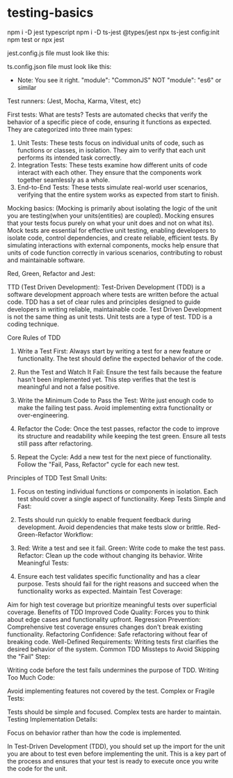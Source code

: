 # testing-basics

<!-- install jest for typescript -->
npm i -D jest typescript <!-- Prerequisites -->
npm i -D ts-jest @types/jest <!-- Installing -->
npx ts-jest config:init <!-- Creating config -->
npm test or npx jest  <!-- Running tests -->

jest.config.js file must look like this:
    <!-- @type {import('ts-jest').JestConfigWithTsJest}
            module.exports = {
            testEnvironment: "node",
            transform: {
                "^.+.tsx?$": ["ts-jest",{}],
            },
        }; 
    -->

ts.config.json file must look like this:
    <!-- {
        "compilerOptions": {
            "target": "ES6",
            "module": "commonjs",
            "strict": true,
            "esModuleInterop": true,
            "skipLibCheck": true,
            "forceConsistentCasingInFileNames": true
        }
    } -->
* Note: You see it right. "module": "CommonJS" NOT "module": "es6" or similar

Test runners: (Jest, Mocha, Karma, Vitest, etc)

First tests:
What are tests?
Tests are automated checks that verify the behavior of a specific piece of code, ensuring it functions as expected. They are categorized into three main types:
1. Unit Tests: These tests focus on individual units of code, such as functions or classes, in isolation. They aim to verify that each unit performs its intended task correctly.
2. Integration Tests: These tests examine how different units of code interact with each other. They ensure that the components work together seamlessly as a whole.
3. End-to-End Tests: These tests simulate real-world user scenarios, verifying that the entire system works as expected from start to finish.

Mocking basics: (Mocking is primarily about isolating the logic of the unit you are testing(when your units(entities) are coupled). Mocking ensures that your  tests focus purely on what your unit does and not on what its). Mock tests are essential for effective unit testing, enabling developers to isolate code, control dependencies, and create reliable, efficient tests. By simulating interactions with external components, mocks help ensure that units of code function correctly in various scenarios, contributing to robust and maintainable software.
<!-- jest.mock('./myModule'); // Mock the entire 'myModule' module

// Or mock a specific export
jest.mock('./myModule', () => ({
myFunction: jest.fn(), 
})); -->
Red, Green, Refactor and Jest:

TTD (Test Driven Development):
Test-Driven Development (TDD) is a software development approach where tests are written before the actual code. TDD has a set of clear rules and principles designed to guide developers in writing reliable, maintainable code.
Test Driven Development is not the same thing as unit tests. Unit tests are a type of test. TDD is a coding technique.

Core Rules of TDD

1. Write a Test First:
Always start by writing a test for a new feature or functionality.
The test should define the expected behavior of the code.

2. Run the Test and Watch It Fail:
Ensure the test fails because the feature hasn't been implemented yet.
This step verifies that the test is meaningful and not a false positive.

3. Write the Minimum Code to Pass the Test:
Write just enough code to make the failing test pass.
Avoid implementing extra functionality or over-engineering.

4. Refactor the Code:
Once the test passes, refactor the code to improve its structure and readability while keeping the test green.
Ensure all tests still pass after refactoring.

5. Repeat the Cycle:
Add a new test for the next piece of functionality.
Follow the "Fail, Pass, Refactor" cycle for each new test.

Principles of TDD
Test Small Units:

1. Focus on testing individual functions or components in isolation.
Each test should cover a single aspect of functionality.
Keep Tests Simple and Fast:

2. Tests should run quickly to enable frequent feedback during development.
Avoid dependencies that make tests slow or brittle.
Red-Green-Refactor Workflow:

3. Red: Write a test and see it fail.
Green: Write code to make the test pass.
Refactor: Clean up the code without changing its behavior.
Write Meaningful Tests:

4. Ensure each test validates specific functionality and has a clear purpose.
Tests should fail for the right reasons and succeed when the functionality works as expected.
Maintain Test Coverage:

Aim for high test coverage but prioritize meaningful tests over superficial coverage.
Benefits of TDD
Improved Code Quality: Forces you to think about edge cases and functionality upfront.
Regression Prevention: Comprehensive test coverage ensures changes don't break existing functionality.
Refactoring Confidence: Safe refactoring without fear of breaking code.
Well-Defined Requirements: Writing tests first clarifies the desired behavior of the system.
Common TDD Missteps to Avoid
Skipping the "Fail" Step:

Writing code before the test fails undermines the purpose of TDD.
Writing Too Much Code:

Avoid implementing features not covered by the test.
Complex or Fragile Tests:

Tests should be simple and focused. Complex tests are harder to maintain.
Testing Implementation Details:

Focus on behavior rather than how the code is implemented.

In Test-Driven Development (TDD), you should set up the import for the unit you are about to test even before implementing the unit. This is a key part of the process and ensures that your test is ready to execute once you write the code for the unit.


